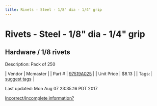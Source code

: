 ```yaml
---
title: Rivets - Steel - 1/8" dia - 1/4" grip
---
```


# Rivets - Steel - 1/8" dia - 1/4" grip
## Hardware / 1/8 rivets
Description: 	Pack of 250 

| Vendor | Mcmaster | 
| Part # | [97519A025](https://www.mcmaster.com/#97519A025) | 
| Unit Price | $8.13 | 
| Tags: | [suggest tags](https://docs.google.com/forms/d/e/1FAIpQLSeWyY8v3RgOty-MyWmh9U0iivNYN_molChYyS-0U-o-kOAv_g/viewform) | 

Last updated: Mon Aug 07 23:35:16 PDT 2017

 [Incorrect/Incomplete information?](https://docs.google.com/forms/d/e/1FAIpQLSeWyY8v3RgOty-MyWmh9U0iivNYN_molChYyS-0U-o-kOAv_g/viewform)